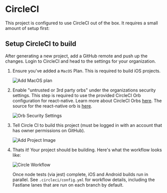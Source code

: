 # CircleCI

This project is configured to use CircleCI out of the box. It requires a small amount of setup first:

## Setup CircleCI to build

After generating a new project, add a GitHub remote and push up the changes. Login to CircleCI and head to the settings for your organization.

1.  Ensure you've added a `MacOS` Plan. This is required to build iOS projects.

    ![Add MacOS plan](https://monosnap.com/image/BALZPhSmjwHMsmpa26CVS9DP1dFGbj.png)

2.  Enable "untrusted or 3rd party orbs" under the organizations security settings. This step is required to use the provided CircleCI Orb configuration for react-native.
    Learn more about CircleCI Orbs [here](https://circleci.com/docs/2.0/using-orbs/). The source for the react-native orb is [here](https://github.com/echobind/circleci-react-native-orb).

    ![Orb Security Settings](https://monosnap.com/image/LSrtBdwDFJRh5HLaHbroKJx6cgqagC.png)

3.  Tell Circle CI to build this project (must be logged in with an account that has owner permissions on GitHub).

    ![Add Project Image](https://monosnap.com/image/JWQQ5tlsOEBrKjpFnYDRdQOx9VCiVb.png)

4.  Thats it! Your project should be building. Here's what the workflow looks like:

    ![Circle Workflow](https://monosnap.com/image/eT1Akkua4ZjsA72Ng4imma2qyFovLx.png)

    Once node tests (via jest) complete, iOS and Android builds run in parallel. See `.circleci/config.yml` for workflow details, including the Fastlane lanes that are run on each branch by default.

